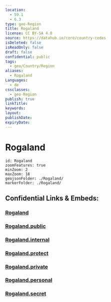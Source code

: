 ```yaml
---
location:
  - 59.1
  - 6.3
type: geo-Region
title: Rogaland
license: CC BY-SA 4.0
source: https://datahub.io/core/country-codes
isDeleted: false
isReadOnly: false
draft: false
confidential: public
tags:
  - geo/Country/Region
aliases:
  - Rogaland
Languages:
  - de
cssclasses:
  - geo-Region
publish: true
linkTitle:
keywords:
layout:
publishDate:
expiryDate:
---
```


# Rogaland

```leaflet
id: Rogaland
zoomFeatures: true 
minZoom: 2 
maxZoom: 18
geojsonFolder: ./Rogaland/
markerFolder: ./Rogaland/
```


## Confidential Links & Embeds: 

### [Rogaland](/_Standards/Earth/Continent/Europe/Europe~North/Norway/Counties~Norway/Rogaland.md) 

### [Rogaland.public](/_public/Earth/Continent/Europe/Europe~North/Norway/Counties~Norway/Rogaland.public.md) 

### [Rogaland.internal](/_internal/Earth/Continent/Europe/Europe~North/Norway/Counties~Norway/Rogaland.internal.md) 

### [Rogaland.protect](/_protect/Earth/Continent/Europe/Europe~North/Norway/Counties~Norway/Rogaland.protect.md) 

### [Rogaland.private](/_private/Earth/Continent/Europe/Europe~North/Norway/Counties~Norway/Rogaland.private.md) 

### [Rogaland.personal](/_personal/Earth/Continent/Europe/Europe~North/Norway/Counties~Norway/Rogaland.personal.md) 

### [Rogaland.secret](/_secret/Earth/Continent/Europe/Europe~North/Norway/Counties~Norway/Rogaland.secret.md)

